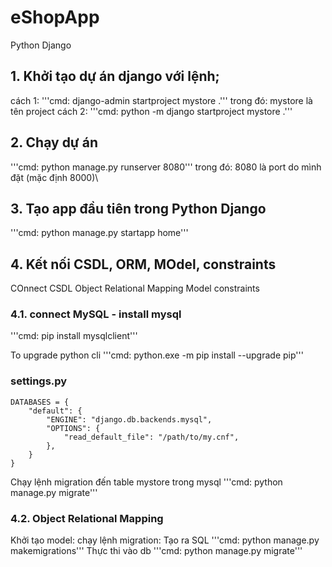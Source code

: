 # eShopApp
Python Django

## 1. Khởi tạo dự án django với lệnh;
cách 1:
'''cmd: django-admin startproject mystore .'''
trong đó: mystore là tên project
cách 2:
'''cmd: python -m django startproject mystore .'''
## 2. Chạy dự án
'''cmd: python manage.py runserver 8080'''
trong đó: 8080 là port do mình đặt (mặc định 8000)\
## 3. Tạo app đầu tiên trong Python Django
'''cmd: python manage.py startapp home'''
## 4. Kết nối CSDL, ORM, MOdel, constraints
COnnect CSDL
Object Relational Mapping
Model
constraints

### 4.1. connect MySQL - install mysql
'''cmd: pip install mysqlclient'''

To upgrade python cli
'''cmd: python.exe -m pip install --upgrade pip'''


### settings.py
```
DATABASES = {
    "default": {
        "ENGINE": "django.db.backends.mysql",
        "OPTIONS": {
            "read_default_file": "/path/to/my.cnf",
        },
    }
}
```
Chạy lệnh migration đến table mystore trong mysql
'''cmd: python manage.py migrate'''

### 4.2. Object Relational Mapping
Khởi tạo model:
chạy lệnh migration:
Tạo ra SQL
'''cmd: python manage.py makemigrations'''
Thực thi vào db
'''cmd: python manage.py migrate'''




